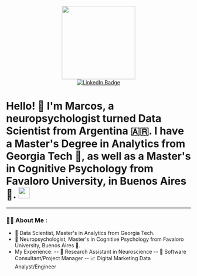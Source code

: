 <div id="header" align="center">
  <img src="https://i.imgur.com/USEllQl.gif" width="200"/>
  <div id="badges" align="center">
  <a href="https://www.linkedin.com/in/marcosfgrillo/">
    <img src="https://img.shields.io/badge/LinkedIn-blue?style=for-the-badge&logo=linkedin&logoColor=white" alt="LinkedIn Badge" align="center"/>
  </a>
  </div>
  <img src="https://komarev.com/ghpvc/?username=mfgrillo&style=flat-square&color=blue" alt="" align="center"/>
</div>

<h1>
  Hello! 👋 I'm Marcos, a neuropsychologist turned Data Scientist from Argentina 🇦🇷. I have a Master's Degree in Analytics from Georgia Tech 🍑, as well as a Master's in Cognitive Psychology from Favaloro University, in Buenos Aires 🧉.
  <img src="https://media.giphy.com/media/hvRJCLFzcasrR4ia7z/giphy.gif" width="30px"/>
</h1>

---

### :man_technologist: About Me :

- 🍑 Data Scientist, Master's in Analytics from Georgia Tech.
- 🧠 Neuropsychologist, Master's in Cognitive Psychology from Favaloro University, Buenos Aires 🧉.
- My Experience:
-- 🥼 Research Assistant in Neuroscience
-- 👔 Software Consultant/Project Manager
-- 📈 Digital Marketing Data Analyst/Engineer


<!--
Hi there 👋
**mfgrillo/mfgrillo** is a ✨ _special_ ✨ repository because its `README.md` (this file) appears on your GitHub profile.

Here are some ideas to get you started:

- 🔭 I’m currently working on ...
- 🌱 I’m currently learning ...
- 👯 I’m looking to collaborate on ...
- 🤔 I’m looking for help with ...
- 💬 Ask me about ...
- 📫 How to reach me: ...
- 😄 Pronouns: ...
- ⚡ Fun fact: ...
-->
